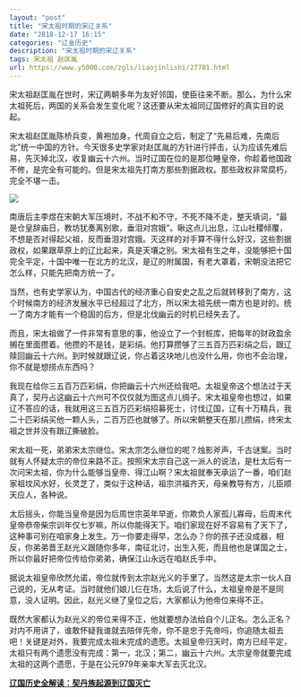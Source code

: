 ```yaml
---
layout: "post"
title: "宋太祖时期的宋辽关系"
date: "2018-12-17 16:15"
categories: "辽金历史"
description: "宋太祖时期的宋辽关系"
tags: 宋太祖 赵匡胤
url: https://www.y5000.com/zgls/liaojinlishi/27781.html
---
```






宋太祖赵匡胤在世时，宋辽两朝多年为友好邻国，使臣往来不断。那么，为什么宋太祖死后，两国的关系会发生变化呢？这还要从宋太祖同辽国修好的真实目的说起。

宋太祖赵匡胤陈桥兵变，黄袍加身，代周自立之后，制定了“先易后难，先南后北”统一中国的方针。今天很多史学家对赵匡胤的方针进行抨击，认为应该先难后易，先灭掉北汉，收复幽云十六州。当时辽国在位的是那位睡皇帝，你趁着他国政不修，是完全有可能的。但是宋太祖先打南方那些割据政权。那些政权非常腐朽，完全不堪一击。

![](https://img.y5000.com/uploads/allimg/180118/8-1P11Q04141632.jpg)

南唐后主李煜在宋朝大军压境时，不战不和不守，不死不降不走，整天填词，“最是仓皇辞庙日，教坊犹奏离别歌，垂泪对宫娥”。瞅这点儿出息，江山社稷倾覆，不想是否对得起父祖，反而垂泪对宫娥。灭这样的对手算不得什么好汉，这些割据政权，如果跟草原上的辽比起来，真是天壤之别。宋太祖有生之年，没能够把十国完全平定，十国中唯一在北方的北汉，是辽的附属国，有老大罩着，宋朝没法把它怎么样，只能先把南方统一了。

当然，也有史学家认为，中国古代的经济重心自安史之乱之后就转移到了南方，这个时候南方的经济发展水平已经超过了北方，所以宋太祖先统一南方也是对的。统一了南方才能有一个稳固的后方，但是北伐幽云的时机已经失去了。

而且，宋太祖做了一件非常有意思的事，他设立了一个封桩库，把每年的财政盈余搁在里面攒着。他攒的不是钱，是彩绢。他打算攒够了三五百万匹彩绢之后，跟辽赎回幽云十六州。到时候就跟辽说，你占着这块地儿也没什么用，你也不会治理，你不就是想捞点东西吗？

我现在给你三五百万匹彩绢，你把幽云十六州还给我吧。太祖皇帝这个想法过于天真了，契丹占这幽云十六州可不仅仅就为图这点儿绸子。宋太祖皇帝也想过，如果辽不答应的话，我就用这三五百万匹彩绢招募死士，讨伐辽国，辽有十万精兵，我二十匹彩绢买他一颗人头，二百万匹也就够了。所以宋朝整天在那儿攒绢，终宋太祖之世并没有跟辽撕破脸。

宋太祖一死，弟弟宋太宗继位。宋太宗怎么继位的呢？烛影斧声，千古谜案。当时就有人怀疑太宗的帝位来路不正。按照宋太宗自己这一派人的说法，是杜太后有一次问宋太祖，你为什么能够当皇帝、得江山啊？宋太祖就奉天承运了一番，咱们赵家祖坟风水好，长灵芝了，类似于这种话，祖宗洪福齐天，母亲教导有方，儿臣顺天应人，各种说。

太后摇头，你能当皇帝是因为后周世宗英年早逝，你欺负人家孤儿寡母，后周末代皇帝恭帝柴宗训年仅七岁嘛，所以你能得天下。咱们家现在好不容易有了天下了，这种事可别在咱家身上发生。万一你要走得早，怎么办？你的孩子还没成器，相反，你弟弟晋王赵光义跟随你多年，南征北讨，出生入死，而且他也是谋国之士，所以你最好把帝位传给你弟弟，确保江山永远在咱赵氏手中。

据说太祖皇帝欣然允诺，帝位就传到太宗赵光义的手里了。当然这是太宗一伙人自己说的，无从考证。当时就他们娘儿仨在场，太后说了什么，太祖皇帝是不是同意，没人证明。因此，赵光义继了皇位之后，大家都认为他帝位来得不正。

既然大家都认为赵光义的帝位来得不正，他就要想办法给自个儿正名。怎么正名？对内不用讲了，谁敢怀疑我谁就去陪伴先帝，你不是忠于先帝吗，你追随太祖去吧！关键是对外，我要完成太祖未完成的遗愿。太祖皇帝归天时，南方已经平定，太祖只有两个遗愿没有完成：第一，北汉；第二，幽云十六州。太宗皇帝就要完成太祖的这两个遗愿，于是在公元979年亲率大军去灭北汉。

**[辽国历史全解读：契丹族起源到辽国灭亡](https://www.y5000.com/zgls/liaojinlishi/2018/0118/27796.html)**
